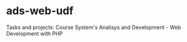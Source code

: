 # ads-web-udf
Tasks and projects: Course System's Analisys and Development - Web Development with PHP

